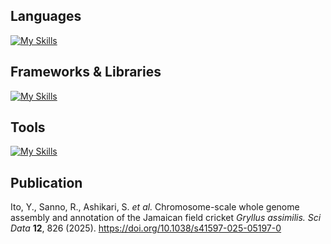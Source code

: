 ## Languages
[![My Skills](https://skillicons.dev/icons?i=python,r,bash,html,css)](https://skillicons.dev)
## Frameworks & Libraries
[![My Skills](https://skillicons.dev/icons?i=pytorch,flask,sklearn,opencv)](https://skillicons.dev)
## Tools
[![My Skills](https://skillicons.dev/icons?i=anaconda,docker,mysql,sqlite)](https://skillicons.dev)
## Publication
Ito, Y., Sanno, R., Ashikari, S. *et al.* Chromosome-scale whole genome assembly and annotation of the Jamaican field cricket *Gryllus assimilis. Sci Data* **12**, 826 (2025). https://doi.org/10.1038/s41597-025-05197-0
